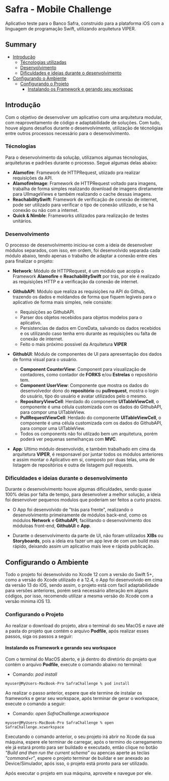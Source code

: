 # Safra - Mobile Challenge

Aplicativo teste para o Banco Safra, construido para a plataforma iOS com a linguagem de programação Swift, utilizando arquitetura VIPER.

## Summary

* [Introdução](#introducao)
	* [Técnologias utilizadas](#tecnlogia)
	* [Desenvolvimento](#desenvolvimento)
	* [Dificuldades e ideias durante o desenvolvimento](#dificuldades)
* [Configurando o Ambiente](#config)
	* [Configurando o Projeto](#config_projeto)
		* [Instalando os Framework e gerando seu workspac](#config_workspace)


## Introdução <a id="introducao"></a>

Com o objetivo de desenvolver um aplicativo com uma arquitetura modular, com reaproveitamento de código e adaptabilidade de soluções. Com tudo, houve alguns desafios durante o desenvolvimento, utilização de técnoligias entre outros processos necessário para o desenvolvimento.

### Técnologias <a id="tecnlogia"></a>
Para o desenvolvimento da soluçãp, utilizamos algumas técnologias, arquiteturas e padrões durante o processo. Segue algumas delas abaixo:
* **Alamofire**: Framework de HTTPRequest, utiizado pra realizar requisições da API.
* **AlamofireImage**: Framework de HTTPRequest voltado para imagens, trabalha de forma simples realizando download de imagens diretamente para UIImageViews e também realizando o cache dessas imagens.
* **ReachabilitySwift**: Framework de verificação de conexão de internet, pode ser utilizado para verificar o tipo de conexão utilizado, e se há conexão ou não com a internet.
* **Quick & Nimble**: Frameworks utilizados para realização de testes unitários.

### Desenvolvimento <a id="desenvolvimento"></a>
O processo de desenvolvimento iniciou-se com a ideia de desenvolver módulos separados, com isso, em ordem, foi desenvolvido separada cada módulo abaixo, tendo apenas o trabalho de adaptar a conexão entre eles para finalizar o projeto:

* **Network**: Módulo de HTTPRequest, é um módulo que acopla o Framework **Alamofire** e **ReachabilitySwift** por trás, por ele é realizado as requisições HTTP e a verificação da conexão de internet.
* **GithubAPI**: Módulo que realiza as requisições na API do Github, trazendo os dados e moldandos de forma que fiquem legiveis para o aplicativo de forma mais simples, nele consiste:
	* Requisições ao GithubAPI.
	* Parser dos objetos recebidos para objetos modelos para o aplicativo.
	* Persistencias de dados em CoreData, salvando os dados recebidos e os utilizando caso tenha erro durante as requisições ou falta de conexão de internet.
	* Feito o mais próximo possivel da Arquitetura **VIPER**
* **GithubUI**: Módulo de componentes de UI para apresentação dos dados de forma visual para o usuário.
	* **Component CounterView**: Component para visualização de contadores, como contador de **FORKS** e/ou **Estrelas** o repositório tem.
	*  **Component UserView**: Componente que mostra os dados do desenvolvedor dono do **repositório** ou **pullrequest**, mostra o login do usuário, tipo do usuário e avatar utilizados pelo o mesmo.
	* **RepositoryViewCell**:  Herdado do componente **UITableViewCell**, o componente é uma célula customizada com os dados do GithubAPI, para compor uma UITableView.
	* **PullRequestViewCell**:  Herdado do componente **UITableViewCell**, o componente é uma célula customizada com os dados do GithubAPI, para compor uma UITableView.
	* Todos os components não foi utilzado bem um arquitetura, porém poderá ver pequenas semelhanças com **MVC**.

* **App**: Ultimo módulo desenvolvido, e também trabalhado em cima da arquitetura **VIPER**, é responsavel por juntar todos os módulos anteriores e assim montar o Aplicativo em si, composto por duas telas, uma de listagem de repositórios e outra de listagem pull requests.

### Dificuldades e ideias durante o desenvolvimento <a id="dificuldades"></a>
Durante o desenvolvimento houve algumas dificuldades, sendo quase 100% delas por falta de tempo, para desenvolver a melhor solução, a ideia foi desenvolver pequenos modulos que poderiam ser feitos a curto prazos.

- O App foi desenvolvido de "trás para frente", realizando o desenvolvimento primeiramente de módulos back-end, como os módulos **Network** e **GithubAPI**, facilitando o desenvolvimento dos móduloas front-end, **GithubUI** e **App**.

- Durante o desenvolvimento da parte de UI, não foram utilizados **XIBs** ou **Storyboards**, pois a ideia era fazer um app leve de com um build mais rápido, deixando assim um aplicativo mais leve e rápida publicação.

## Configurando o Ambiente <a id="config"> </a>
Todo o projeto foi desenvolvido no Xcode 12 com a versão do Swift 5+, como a versão do Xcode utilizado é a 12.4, o App foi desenvolvido em cima da versão 13 do iOS, sendo assim, o projeto está com facil adaptabilidade para versões anteriores, porém será necessário alteração em alguns códigos, por isso, recomendo utilizar a mesma versão do Xcode com a versão minima iOS 13.

### Configurando o Projeto <a id="config_projeto"> </a>
Ao realizar o download do projeto, abra o terminal do seu MacOS e nave até a pasta do projeto que contém o arquivo **Podfile**, após realizar esses passos, siga os passos a seguir:

#### Instalando os Framework e gerando seu workspace <a id="config_workspace"></a>
Com o terminal do MacOS aberto, e já dentro do diretório do projeto que contém o arquivo **Podfile**, execute o comando abaixo no terminal:
* Comando: _pod install_
```Terminal MacOS
myuser@MyUsers-MacBook-Pro SafraChallenge % pod install
```
Ao realizar o passo anterior, espere que ele termine de instalar os frameworks e gerar seu workspace, após terminar de gerar o workspace, execute o comando a seguir:
* Comando: _open SafraChallenge.xcworkspace_
```Terminal MacOS
myuser@MyUsers-MacBook-Pro SafraChallenge % open SafraChallenge.xcworkspace
```
Executando o comando anterior, o seu projeto irá abrir no Xcode da sua máquina, espere ele terminar de carregar, após o termino do carregamento ele já estará pronto para ser buildado e executado, então clique no botão _"Build and then run the current schema"_ ou apencas aperte as teclas _"command+r"_, espere o projeto terminar de buildar e ser anexado ao Device/Simulador, após isso, o projeto está pronto para ser utilizado.

Após executar o projeto em sua máquina, aproveite e navegue por ele.